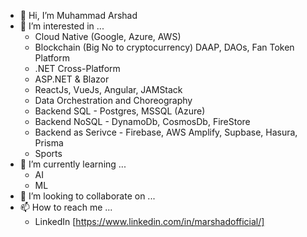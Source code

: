 - 👋 Hi, I’m Muhammad Arshad
- 👀 I’m interested in ...
  - Cloud Native (Google, Azure, AWS)
  - Blockchain (Big No to cryptocurrency) DAAP, DAOs, Fan Token Platform
  - .NET Cross-Platform
  - ASP.NET & Blazor
  - ReactJs, VueJs, Angular, JAMStack
  - Data Orchestration and Choreography
  - Backend SQL - Postgres, MSSQL (Azure)
  - Backend NoSQL - DynamoDb, CosmosDb, FireStore
  - Backend as Serivce - Firebase, AWS Amplify, Supbase, Hasura, Prisma
  - Sports
- 🌱 I’m currently learning ...
  - AI
  - ML
- 💞️ I’m looking to collaborate on ...
- 📫 How to reach me ...
  - LinkedIn [https://www.linkedin.com/in/marshadofficial/] 

<!---
marshad-bits/marshad-bits is a ✨ special ✨ repository because its `README.md` (this file) appears on your GitHub profile.
You can click the Preview link to take a look at your changes.
--->
